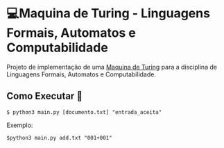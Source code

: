 # :computer:Maquina de Turing - Linguagens Formais, Automatos e Computabilidade 

Projeto de implementação de uma [Maquina de Turing](https://en.wikipedia.org/wiki/Turing_machine) para a disciplina de Linguagens Formais, Automatos e Computabilidade.

## Como Executar 🚀
	
	$ python3 main.py [documento.txt] "entrada_aceita"

  Exemplo:

	$python3 main.py add.txt "001+001"
	
